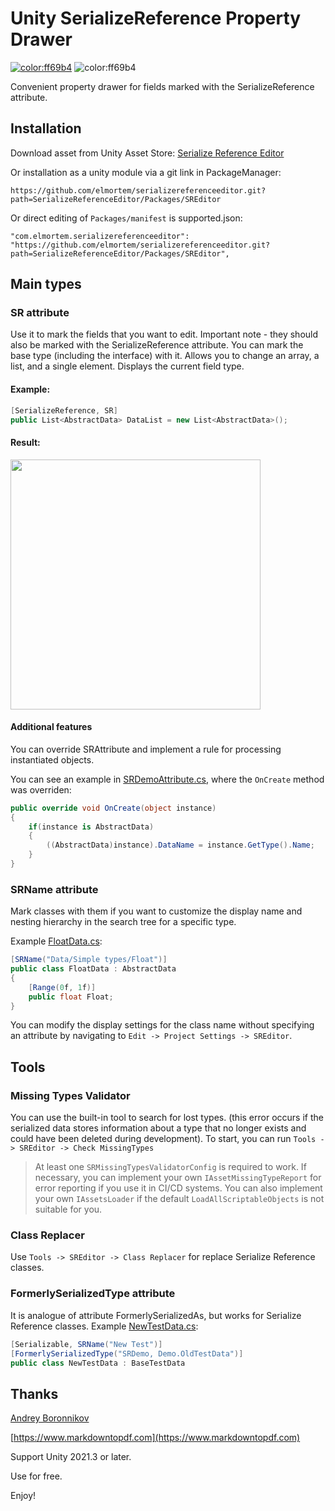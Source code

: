 # Unity SerializeReference Property Drawer

[![color:ff69b4](https://img.shields.io/badge/licence-Unlicense-blue)](https://unlicense.org)
![color:ff69b4](https://img.shields.io/badge/Unity-2019.3.x-red)

Convenient property drawer for fields marked with the SerializeReference attribute.

## Installation

Download asset from Unity Asset Store:
[Serialize Reference Editor](https://assetstore.unity.com/packages/slug/297559)

Or installation as a unity module via a git link in PackageManager:
```
https://github.com/elmortem/serializereferenceeditor.git?path=SerializeReferenceEditor/Packages/SREditor
```

Or direct editing of `Packages/manifest` is supported.json:
```
"com.elmortem.serializereferenceeditor": "https://github.com/elmortem/serializereferenceeditor.git?path=SerializeReferenceEditor/Packages/SREditor",
```

## Main types

### SR attribute

Use it to mark the fields that you want to edit. Important note - they should also be marked with the SerializeReference attribute. You can mark the base type (including the interface) with it.
Allows you to change an array, a list, and a single element. Displays the current field type.

#### Example:

```csharp
[SerializeReference, SR]
public List<AbstractData> DataList = new List<AbstractData>();
```
#### Result:

<img src="https://elmortem.com/github/serializereferenceeditor/Images/Demo.gif" width="400">

#### Additional features

You can override SRAttribute and implement a rule for processing instantiated objects.

You can see an example in [SRDemoAttribute.cs](https://github.com/elmortem/serializereferenceeditor/tree/master/SerializeReferenceEditor/Packages/SREditor/Samples~/Demo/SRDemoAttribute.cs), where the `OnCreate` method was overriden:
```csharp
public override void OnCreate(object instance)
{
    if(instance is AbstractData)
    {
        ((AbstractData)instance).DataName = instance.GetType().Name;
    }
}
```

### SRName attribute

Mark classes with them if you want to customize the display name and nesting hierarchy in the search tree for a specific type.

Example [FloatData.cs](https://github.com/elmortem/serializereferenceeditor/tree/master/SerializeReferenceEditor/Packages/SREditor/Samples~/Demo/Datas/FloatData.cs):
```csharp
[SRName("Data/Simple types/Float")]  
public class FloatData : AbstractData
{
    [Range(0f, 1f)]
    public float Float;
}
```

You can modify the display settings for the class name without specifying an attribute by navigating to `Edit -> Project Settings -> SREditor`.

## Tools

### Missing Types Validator

You can use the built-in tool to search for lost types.
(this error occurs if the serialized data stores information about a type that no longer exists and could have been deleted during development). To start, you can run
`Tools -> SREditor -> Check MissingTypes`

> At least one `SRMissingTypesValidatorConfig` is required to work.
If necessary, you can implement your own `IAssetMissingTypeReport` for error
reporting if you use it in CI/CD systems.
You can also implement your own `IAssetsLoader` if the default `LoadAllScriptableObjects` is not suitable for you.

### Class Replacer

Use `Tools -> SREditor -> Class Replacer` for replace Serialize Reference classes.

### FormerlySerializedType attribute

It is analogue of attribute FormerlySerializedAs, but works for Serialize Reference classes.
Example [NewTestData.cs](https://github.com/elmortem/serializereferenceeditor/tree/master/SerializeReferenceEditor/Packages/SREditor/Samples~/Demo/NewTests/NewTestData.cs):
```csharp
[Serializable, SRName("New Test")]
[FormerlySerializedType("SRDemo, Demo.OldTestData")]
public class NewTestData : BaseTestData
```

## Thanks

[Andrey Boronnikov](https://github.com/Red-Cat-Fat)

[https://www.markdowntopdf.com](https://www.markdowntopdf.com)



Support Unity 2021.3 or later.

Use for free.

Enjoy!
